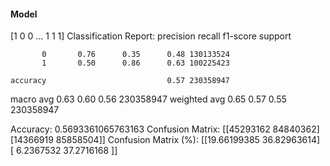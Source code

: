 #### Model
[1 0 0 ... 1 1 1]
Classification Report:
              precision    recall  f1-score   support

           0       0.76      0.35      0.48 130133524
           1       0.50      0.86      0.63 100225423

    accuracy                           0.57 230358947
   macro avg       0.63      0.60      0.56 230358947
weighted avg       0.65      0.57      0.55 230358947

Accuracy: 0.5693361065763163
Confusion Matrix:
[[45293162 84840362]
 [14366919 85858504]]
Confusion Matrix (%):
[[19.66199385 36.82963614]
 [ 6.2367532  37.2716168 ]]
